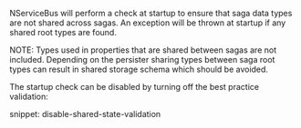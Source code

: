 
NServiceBus will perform a check at startup to ensure that saga data types are not shared across sagas. An exception will be thrown at startup if any shared root types are found.

NOTE: Types used in properties that are shared between sagas are not included. Depending on the persister sharing types between saga root types can result in shared storage schema which should be avoided.

The startup check can be disabled by turning off the best practice validation:

snippet: disable-shared-state-validation
